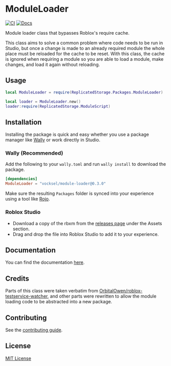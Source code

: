# ModuleLoader

[![CI](https://github.com/vocksel/module-loader/actions/workflows/ci.yml/badge.svg)](https://github.com/vocksel/module-loader/actions/workflows/ci.yml)
[![Docs](https://img.shields.io/badge/docs-website-brightgreen)](https://vocksel.github.io/module-loader)

Module loader class that bypasses Roblox's require cache.

This class aims to solve a common problem where code needs to be run in Studio, but once a change is made to an already required module the whole place must be reloaded for the cache to be reset. With this class, the cache is ignored when requiring a module so you are able to load a module, make changes, and load it again without reloading.

## Usage

```lua
local ModuleLoader = require(ReplicatedStorage.Packages.ModuleLoader)

local loader = ModuleLoader.new()
loader:require(ReplicatedStorage.ModuleScript)
```

## Installation

Installing the package is quick and easy whether you use a package manager like [Wally](https://github.com/UpliftGames/wally) or work directly in Studio.

### Wally (Recommended)

Add the following to your `wally.toml` and run `wally install` to download the package.

```toml
[dependencies]
ModuleLoader = "vocksel/module-loader@0.3.0"
```

Make sure the resulting `Packages` folder is synced into your experience using a tool like [Rojo](https://github.com/rojo-rbx/rojo/).

### Roblox Studio

* Download a copy of the rbxm from the [releases page](https://github.com/vocksel/module-loader/releases/latest) under the Assets section.
* Drag and drop the file into Roblox Studio to add it to your experience.
## Documentation

You can find the documentation [here](https://vocksel.github.io/module-loader).

## Credits

Parts of this class were taken verbatim from [OrbitalOwen/roblox-testservice-watcher](https://github.com/OrbitalOwen/roblox-testservice-watcher), and other parts were rewritten to allow the module loading code to be abstracted into a new package.

## Contributing

See the [contributing guide](https://vocksel.github.io/module-loader/docs/contributing).

## License

[MIT License](LICENSE)
